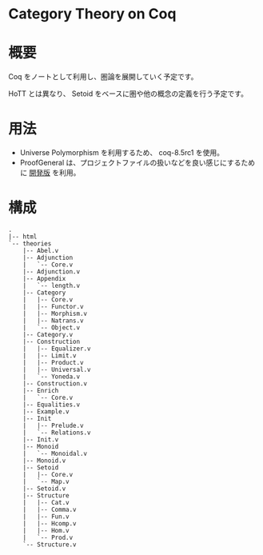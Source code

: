 Category Theory on Coq
========

# 概要

Coq をノートとして利用し、圏論を展開していく予定です。

HoTT とは異なり、 Setoid をベースに圏や他の概念の定義を行う予定です。

# 用法

* Universe Polymorphism を利用するため、 coq-8.5rc1 を使用。
* ProofGeneral は、プロジェクトファイルの扱いなどを良い感じにするために [開発版](http://proofgeneral.inf.ed.ac.uk/devel) を利用。

# 構成

```
.
|-- html
`-- theories
    |-- Abel.v
    |-- Adjunction
    |   `-- Core.v
    |-- Adjunction.v
    |-- Appendix
    |   `-- length.v
    |-- Category
    |   |-- Core.v
    |   |-- Functor.v
    |   |-- Morphism.v
    |   |-- Natrans.v
    |   `-- Object.v
    |-- Category.v
    |-- Construction
    |   |-- Equalizer.v
    |   |-- Limit.v
    |   |-- Product.v
    |   |-- Universal.v
    |   `-- Yoneda.v
    |-- Construction.v
    |-- Enrich
    |   `-- Core.v
    |-- Equalities.v
    |-- Example.v
    |-- Init
    |   |-- Prelude.v
    |   `-- Relations.v
    |-- Init.v
    |-- Monoid
    |   `-- Monoidal.v
    |-- Monoid.v
    |-- Setoid
    |   |-- Core.v
    |   `-- Map.v
    |-- Setoid.v
    |-- Structure
    |   |-- Cat.v
    |   |-- Comma.v
    |   |-- Fun.v
    |   |-- Hcomp.v
    |   |-- Hom.v
    |   `-- Prod.v
    `-- Structure.v
```
